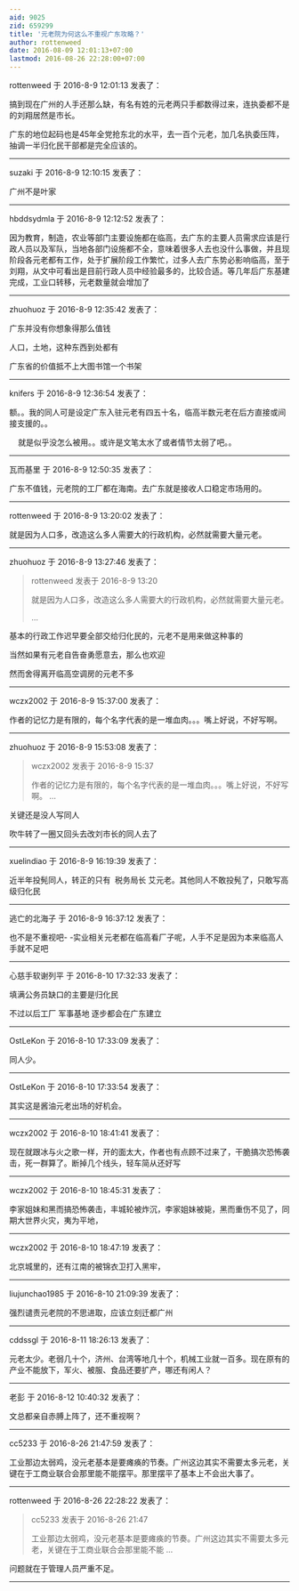 ```yaml
---
aid: 9025
zid: 659299
title: '元老院为何这么不重视广东攻略？'
author: rottenweed
date: 2016-08-09 12:01:13+07:00
lastmod: 2016-08-26 22:28:00+07:00
---
```


rottenweed 于 2016-8-9 12:01:13 发表了：

搞到现在广州的人手还那么缺，有名有姓的元老两只手都数得过来，连执委都不是的刘翔居然是市长。

广东的地位起码也是45年全党抢东北的水平，去一百个元老，加几名执委压阵，抽调一半归化民干部都是完全应该的。

---------

suzaki 于 2016-8-9 12:10:15 发表了：

广州不是叶家

---------

hbddsydmla 于 2016-8-9 12:12:52 发表了：

因为教育，制造，农业等部门主要设施都在临高，去广东的主要人员需求应该是行政人员以及军队，当地各部门设施都不全，意味着很多人去也没什么事做，并且现阶段各元老都有工作，处于扩展阶段工作繁忙，过多人去广东势必影响临高，至于刘翔，从文中可看出是目前行政人员中经验最多的，比较合适。等几年后广东基建完成，工业口转移，元老数量就会增加了

---------

zhuohuoz 于 2016-8-9 12:35:42 发表了：

广东并没有你想象得那么值钱

人口，土地，这种东西到处都有

广东省的价值抵不上大图书馆一个书架

---------

knifers 于 2016-8-9 12:36:54 发表了：

额。。我的同人可是设定广东入驻元老有四五十名，临高半数元老在后方直接或间接支援的。。

    就是似乎没怎么被用。。或许是文笔太水了或者情节太弱了吧。。

---------

瓦而基里 于 2016-8-9 12:50:35 发表了：

广东不值钱，元老院的工厂都在海南。去广东就是接收人口稳定市场用的。

---------

rottenweed 于 2016-8-9 13:20:02 发表了：

就是因为人口多，改造这么多人需要大的行政机构，必然就需要大量元老。

---------

zhuohuoz 于 2016-8-9 13:27:46 发表了：

> rottenweed 发表于 2016-8-9 13:20
> 
> 就是因为人口多，改造这么多人需要大的行政机构，必然就需要大量元老。
> 
> ...



基本的行政工作迟早要全部交给归化民的，元老不是用来做这种事的

当然如果有元老自告奋勇愿意去，那么也欢迎

然而舍得离开临高空调房的元老不多

---------

wczx2002 于 2016-8-9 15:37:00 发表了：

作者的记忆力是有限的，每个名字代表的是一堆血肉。。。嘴上好说，不好写啊。

---------

zhuohuoz 于 2016-8-9 15:53:08 发表了：

> wczx2002 发表于 2016-8-9 15:37
> 
> 作者的记忆力是有限的，每个名字代表的是一堆血肉。。。嘴上好说，不好写啊。 ...



关键还是没人写同人

吹牛转了一圈又回头去改刘市长的同人去了

---------

xuelindiao 于 2016-8-9 16:19:39 发表了：

近半年投髡同人，转正的只有  税务局长 艾元老。其他同人不敢投髡了，只敢写高级归化民

---------

逃亡的北海子 于 2016-8-9 16:37:12 发表了：

也不是不重视吧\- -实业相关元老都在临高看厂子呢，人手不足是因为本来临高人手就不足吧

---------

心慈手软谢列平 于 2016-8-10 17:32:33 发表了：

填满公务员缺口的主要是归化民

不过以后工厂 军事基地 逐步都会在广东建立

---------

OstLeKon 于 2016-8-10 17:33:09 发表了：

同人少。

---------

OstLeKon 于 2016-8-10 17:33:54 发表了：

其实这是酱油元老出场的好机会。

---------

wczx2002 于 2016-8-10 18:41:41 发表了：

现在就跟冰与火之歌一样，开的面太大，作者也有点顾不过来了，干脆搞次恐怖袭击，死一群算了。断掉几个线头，轻车简从还好写

---------

wczx2002 于 2016-8-10 18:45:31 发表了：

李家姐妹和黑而搞恐怖袭击，丰城轮被炸沉，李家姐妹被毙，黑而重伤不见了，同期大世界火灾，夷为平地，

---------

wczx2002 于 2016-8-10 18:47:19 发表了：

北京城里的，还有江南的被锦衣卫打入黑牢，

---------

liujunchao1985 于 2016-8-10 21:09:39 发表了：

强烈谴责元老院的不思进取，应该立刻迁都广州

---------

cddssgl 于 2016-8-11 18:26:13 发表了：

元老太少。老弱几十个，济州、台湾等地几十个，机械工业就一百多。现在原有的产业不能放下，军火、被服、食品还要扩产，哪还有闲人？

---------

老彭 于 2016-8-12 10:40:32 发表了：

文总都亲自赤膊上阵了，还不重视啊？

---------

cc5233 于 2016-8-26 21:47:59 发表了：

工业那边太弱鸡，没元老基本是要瘫痪的节奏。广州这边其实不需要太多元老，关键在于工商业联合会那里能不能摆平。那里摆平了基本上不会出大事了。

---------

rottenweed 于 2016-8-26 22:28:22 发表了：

> cc5233 发表于 2016-8-26 21:47
> 
> 工业那边太弱鸡，没元老基本是要瘫痪的节奏。广州这边其实不需要太多元老，关键在于工商业联合会那里能不能 ...



问题就在于管理人员严重不足。

---------

